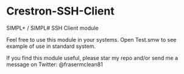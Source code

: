 # Crestron-SSH-Client
SIMPL+ / SIMPL# SSH Client module

Feel free to use this module in your systems. Open Test.smw to see example of use in standard system.

If you find this module useful, please star my repo and/or send me a message on Twitter: @frasermclean81
